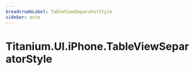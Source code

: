 ```yaml
---
breadcrumbLabel: TableViewSeparatorStyle
sidebar: auto
---
```


# Titanium.UI.iPhone.TableViewSeparatorStyle

<ProxySummary/>

<ApiDocs/>
